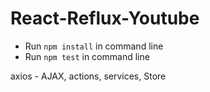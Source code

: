 # React-Reflux-Youtube

- Run `npm install` in command line
- Run `npm test` in command line

axios - AJAX, actions, services, Store